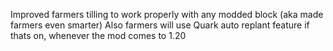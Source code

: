 Improved farmers tilling to work properly with any modded block
(aka made farmers even smarter)
Also farmers will use Quark auto replant feature if thats on, whenever the mod comes to 1.20